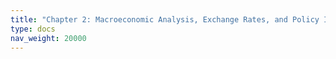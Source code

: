 ```yaml
---
title: "Chapter 2: Macroeconomic Analysis, Exchange Rates, and Policy Implications"
type: docs
nav_weight: 20000
---
```

